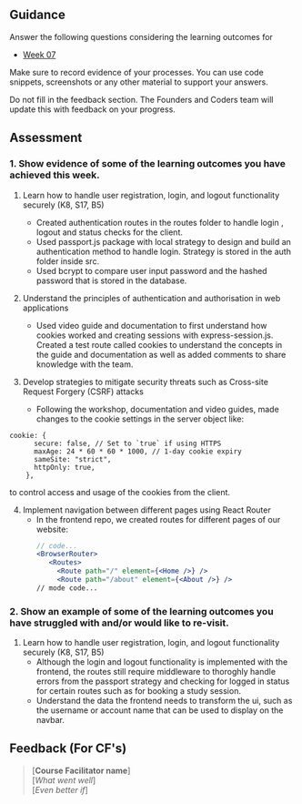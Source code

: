 ## Guidance
Answer the following questions considering the learning outcomes for
- [Week 07](https://learn.foundersandcoders.com/course/syllabus/developer/week07-project04-authentication/learning-outcomes/)

Make sure to record evidence of your processes. You can use code snippets, screenshots or any other material to support your answers.

Do not fill in the feedback section. The Founders and Coders team will update this with feedback on your progress.

## Assessment
 ### 1. Show evidence of some of the learning outcomes you have achieved this week.

1.  Learn how to handle user registration, login, and logout functionality securely (K8, S17, B5)
    - Created authentication routes in the routes folder to handle login , logout and status checks for the client.
    - Used passport.js package with local strategy to design and build an authentication method to handle login. Strategy is stored in the auth folder inside src.
    - Used bcrypt to compare user input password and the hashed password that is stored in the database.

2. Understand the principles of authentication and authorisation in web applications
   - Used video guide and documentation to first understand how cookies worked and creating sessions with express-session.js. Created a test route called cookies to understand the concepts in the guide and documentation as well as added comments to share knowledge with the team.

3. Develop strategies to mitigate security threats such as Cross-site Request Forgery (CSRF) attacks
   - Following the workshop, documentation and video guides, made changes to the cookie settings in the server object like:
```
cookie: {
      secure: false, // Set to `true` if using HTTPS
      maxAge: 24 * 60 * 60 * 1000, // 1-day cookie expiry
      sameSite: "strict",
      httpOnly: true,
    },
```
to control access and usage of the cookies from the client.

4. Implement navigation between different pages using React Router
   - In the frontend repo, we created routes for different pages of our website:
     ``` jsx
     // code...
     <BrowserRouter>
        <Routes>
          <Route path="/" element={<Home />} />
          <Route path="/about" element={<About />} />
     // mode code...

 ### 2. Show an example of some of the learning outcomes you have struggled with and/or would like to re-visit.
1.  Learn how to handle user registration, login, and logout functionality securely (K8, S17, B5)
    - Although the login and logout functionality is implemented with the frontend, the routes still require middleware to thoroghly handle errors from the passport strategy and checking for logged in status for certain routes such as for booking a study session.
    - Understand the data the frontend needs to transform the ui, such as the username or account name that can be used to display on the navbar.

## Feedback (For CF's)
> [**Course Facilitator name**]  
> [*What went well*]  
> [*Even better if*]
